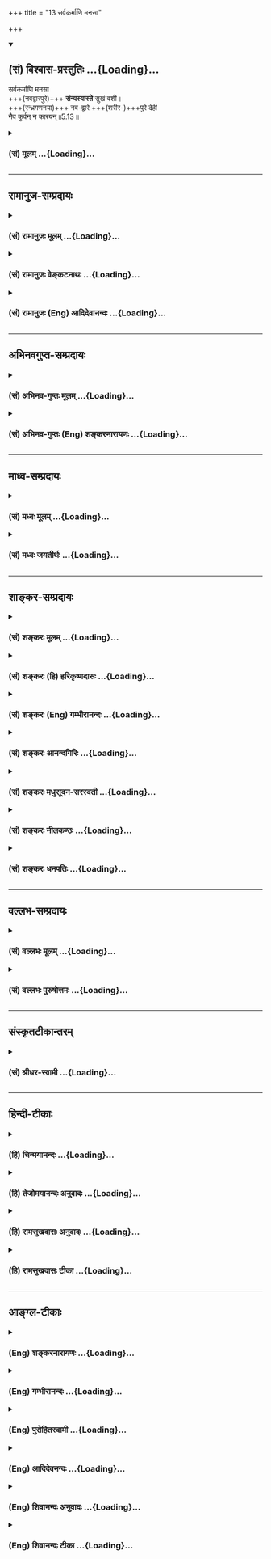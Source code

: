 +++
title = "13 सर्वकर्माणि मनसा"

+++
<div class="js_include" newlevelforh1="2" title="(सं) विश्वास-प्रस्तुतिः" unfilled url="/purANam_vaiShNavam/mahAbhAratam/06-bhIShma-parva/03-bhagavad-gItA-parva/saMskRtam/vishvAsa-prastutiH/05_karma-saMnyAsa-yogaH/13_sarvakarmANi_mana.md">
<details open><summary><h2>(सं) विश्वास-प्रस्तुतिः ...{Loading}...</h2></summary>

सर्वकर्माणि मनसा  
+++(नवद्वारपुरे)+++ **संन्यस्यास्ते** सुखं वशी।  
+++(रन्ध्रगणनया)+++ नव-द्वारे +++(शरीर-)+++पुरे देही  
नैव कुर्वन् न कारयन्॥5.13॥
</details>
</div>
<div class="js_include collapsed" newlevelforh1="3" title="(सं) मूलम्" unfilled url="/purANam_vaiShNavam/mahAbhAratam/06-bhIShma-parva/03-bhagavad-gItA-parva/saMskRtam/mUlam/05_karma-saMnyAsa-yogaH/13_sarvakarmANi_mana.md">
<details><summary><h3>(सं) मूलम् ...{Loading}...</h3></summary>

सर्वकर्माणि मनसा संन्यस्यास्ते सुखं वशी।  
नवद्वारे पुरे देही नैव कुर्वन्न कारयन्।।5.13।।
</details>
</div>


_________________
## रामानुज-सम्प्रदायः
<div class="js_include collapsed" newlevelforh1="3" title="(सं) रामानुजः मूलम्" unfilled url="/purANam_vaiShNavam/mahAbhAratam/06-bhIShma-parva/03-bhagavad-gItA-parva/saMskRtam/rAmAnujaH/mUlam/05_karma-saMnyAsa-yogaH/13_sarvakarmANi_mana.md">
<details><summary><h3>(सं) रामानुजः मूलम् ...{Loading}...</h3></summary>

।।5.13।। आत्मनः प्राचीन-कर्म-मूल-देह-सम्बन्ध-प्रयुक्तम् इदं कर्मणां कर्तृत्वं, न स्वरूपप्रयुक्तम्  
इति विवेकविषयेण **मनसा** सर्वाणि **कर्माणि नवद्वारे
पुरे सन्यस्य वशी देही**  
स्वयं देहाधिष्ठान-प्रयत्नम् **अकुर्वन्** देहेन
**न एव कारयन् सुखम् आस्ते।** 

</details>
</div>
<div class="js_include collapsed" newlevelforh1="3" title="(सं) रामानुजः वेङ्कटनाथः" unfilled url="/purANam_vaiShNavam/mahAbhAratam/06-bhIShma-parva/03-bhagavad-gItA-parva/saMskRtam/rAmAnujaH/venkaTanAthaH/05_karma-saMnyAsa-yogaH/13_sarvakarmANi_mana.md">
<details><summary><h3>(सं) रामानुजः वेङ्कटनाथः ...{Loading}...</h3></summary>

  
  
।।5.13।। नैव किञ्चित्करोमि इत्यादेःफले सक्तो निबध्यते 5।12 इत्यन्तस्य
सङ्कलितार्थमुत्तरश्लोकसङ्गत्यर्थमाह अत इति। अनन्तरश्लोकार्थमाहअथेति।
शरीराश्रितेन्द्रियप्राणेषु कर्तृत्वसन्न्यासाभिधानादनन्तरं तदाश्रये शरीर
एव कर्तृत्वसन्न्यास उच्यत इति सङ्गतिः। शरीर कर्तृत्वसन्न्यासं प्रति
करणतयोक्तस्य मनसः करणीभावानुगुणव्यापारं दर्शयितुंआत्मन इत्याद्युक्तम्।
नहि देवादिदेहसम्बन्धमात्रकृतं पुण्यपापकर्तृत्वं
तत्सम्बन्धमात्रस्याकर्मवश्येऽपि सद्भावात् अतःप्राचीनकर्ममूलेत्युक्तम्।
मुख्यैः सप्तभिरर्वाक् द्वाभ्यां चात्र नवद्वारता पुरमेकादशद्वारम्
कठो.2।5।1 इति श्रुतौ तु नाभिब्रह्मरन्ध्राभ्यां सहैकादशद्वारतोक्तिः। पुरे
सन्न्यस्येति पुरस्य सन्न्यसनक्रियाधिकरणत्वेनान्वयः प्रकृतानुपयुक्त इति
भावः। नवद्वारे पुरे इति
निर्देशःसावयवत्वनिरवयवत्वसच्छिद्रत्वनिश्छिद्रत्वपृथुत्वाणुत्वस्वतन्त्रत्वपरतन्त्रत्वनियन्तृत्वनियन्तव्यत्वादिभिर्देहात्मनो
विवेकस्य प्रदर्शनार्थः। स्वयमिति देहादिपारतन्त्र्यरहित इत्यर्थः यद्वा
परिशुद्धेन स्वेन रूपेणेति भावः। वशी अभिमानबलात्काराद्यविषय इत्यर्थः।
प्रयत्नाश्रयत्वशरीरस्पन्दनादिहेतुत्वयोरौपाधिकत्वात्नैव कुर्वन्
इत्याद्युक्तम्। सुखमास्ते कर्तृत्वाभिमानप्रयुक्तक्लेशादिरहित आस्त
इत्यर्थः। पुरमिव शरीरं पौरानिवेन्द्रियाणि सार्वभौममिव परमात्मानं
भृत्यमिव स्वात्मानं पश्यतो भवति हि स्वास्थ्यम्। देहात्मभ्रमे हि
पुरादिष्वासीनोऽहमिति मन्यते तन्निवृत्तौ च देह एव पुरस्थानीयो भवतीति
भावः।  
  

</details>
</div>
<div class="js_include collapsed" newlevelforh1="3" title="(सं) रामानुजः (Eng) आदिदेवानन्दः" unfilled url="/purANam_vaiShNavam/mahAbhAratam/06-bhIShma-parva/03-bhagavad-gItA-parva/saMskRtam/rAmAnujaH/english/AdidevAnandaH/05_karma-saMnyAsa-yogaH/13_sarvakarmANi_mana.md">
<details><summary><h3>(सं) रामानुजः (Eng) आदिदेवानन्दः ...{Loading}...</h3></summary>

5.13 The embodied self who is self-controlled, renounces all actions to
the city of nine gates, i.e., the body with its sensory and motor
functions which are nine in number. He discriminates that all actions
are due to conjunction of the self with the body which is rooted in
previous Karmas, and is not by Its own nature. \[It means that the self
merely rests in the body, without any identification with bodily
activities.\] Sri Krsna now teaches the natural condition of the self as
It is:

</details>
</div>


_________________
## अभिनवगुप्त-सम्प्रदायः
<div class="js_include collapsed" newlevelforh1="3" title="(सं) अभिनव-गुप्तः मूलम्" unfilled url="/purANam_vaiShNavam/mahAbhAratam/06-bhIShma-parva/03-bhagavad-gItA-parva/saMskRtam/abhinava-guptaH/mUlam/05_karma-saMnyAsa-yogaH/13_sarvakarmANi_mana.md">
<details><summary><h3>(सं) अभिनव-गुप्तः मूलम् ...{Loading}...</h3></summary>

।।5.13।। सर्वेति। यथा वेश्मान्तर्गतस्य पुंसो न गृहगतैर्जीर्णत्वादिभिः
योगः एवं मम चक्षुरादिच्छिद्रगवाक्षनवकालंकृतदेहगेहगतस्य न तद्धर्मयोगः।

</details>
</div>
<div class="js_include collapsed" newlevelforh1="3" title="(सं) अभिनव-गुप्तः (Eng) शङ्करनारायणः" unfilled url="/purANam_vaiShNavam/mahAbhAratam/06-bhIShma-parva/03-bhagavad-gItA-parva/saMskRtam/abhinava-guptaH/english/shankaranArAyaNaH/05_karma-saMnyAsa-yogaH/13_sarvakarmANi_mana.md">
<details><summary><h3>(सं) अभिनव-गुप्तः (Eng) शङ्करनारायणः ...{Loading}...</h3></summary>

5.13 Sarva - etc. \[He would view as\] : 'Just as for a person within a
house there is no connection with dilapidation etc., that are found in
the house, in the same way for me too residing in the body-house
beautified with nine windows in the form of openings like the eyes etc.,
there is no connection with its attributes.' For -

</details>
</div>


_________________
## माध्व-सम्प्रदायः
<div class="js_include collapsed" newlevelforh1="3" title="(सं) मध्वः मूलम्" unfilled url="/purANam_vaiShNavam/mahAbhAratam/06-bhIShma-parva/03-bhagavad-gItA-parva/saMskRtam/madhvaH/mUlam/05_karma-saMnyAsa-yogaH/13_sarvakarmANi_mana.md">
<details><summary><h3>(सं) मध्वः मूलम् ...{Loading}...</h3></summary>

।।5.13।। पुनः सन्न्यासशब्दार्थं स्पष्टयति सर्वकर्माणीति। मनसेति
विशेषणादभिमानत्यागः।

</details>
</div>
<div class="js_include collapsed" newlevelforh1="3" title="(सं) मध्वः जयतीर्थः" unfilled url="/purANam_vaiShNavam/mahAbhAratam/06-bhIShma-parva/03-bhagavad-gItA-parva/saMskRtam/madhvaH/jayatIrthaH/05_karma-saMnyAsa-yogaH/13_sarvakarmANi_mana.md">
<details><summary><h3>(सं) मध्वः जयतीर्थः ...{Loading}...</h3></summary>

।।5.13।। सर्वकर्माणि इत्यस्य स्वरूपेण कर्मत्यागोऽर्थ इति प्रतीतिनिवारणाय
प्रतिपाद्यमाह **पुनरि**ति। प्राक्कर्तृत्वाभिमानत्याग उक्तः इदानीं तु
कारयितृत्वाभिमानत्यागोऽपीति स्पष्टनम्। स्वरूपेण कर्मत्याग एवोच्यत
इत्येतन्निराचष्टे **मनसे**ति। अन्यथा तद्व्यर्थं स्यादिति भावः।

</details>
</div>


_________________
## शाङ्कर-सम्प्रदायः
<div class="js_include collapsed" newlevelforh1="3" title="(सं) शङ्करः मूलम्" unfilled url="/purANam_vaiShNavam/mahAbhAratam/06-bhIShma-parva/03-bhagavad-gItA-parva/saMskRtam/shankaraH/mUlam/05_karma-saMnyAsa-yogaH/13_sarvakarmANi_mana.md">
<details><summary><h3>(सं) शङ्करः मूलम् ...{Loading}...</h3></summary>

।।5.13।। सर्वाणि कर्माणि **सर्वकर्माणि संन्यस्य** परित्यज्य नित्यं
नैमित्तिकं काम्यं प्रतिषिद्धं च तानि सर्वाणि कर्माणि **मनसा**
विवेकबुद्ध्या कर्मादौ अकर्मसंदर्शनेन संत्यज्येत्यर्थः **आस्ते** तिष्ठति
**सुखम्।** त्यक्तवाङ्मनःकायचेष्टः निरायासः प्रसन्नचित्तः आत्मनः अन्यत्र
निवृत्तसर्वबाह्यप्रयोजनः इति सुखम् आस्ते इत्युच्यते। **वशी** जितेन्द्रिय
इत्यर्थः। क्व कथम् आस्ते इति आह **नवद्वारे पुरे।** सप्त शीर्षण्यानि
आत्मन उपलब्धिद्वाराणि अवाग् द्वे मूत्रपुरीषविसर्गार्थे तैः द्वारैः
नवद्वारं पुरम् उच्यते शरीरम् पुरमिव पुरम् आत्मैकस्वामिकम्
तदर्थप्रयोजनैश्च इन्द्रियमनोबुद्धिविषयैः अनेकफलविज्ञानस्य उत्पादकैः
पौरैरिव अधिष्ठितम्। तस्मिन् नवद्वारे पुरे देही सर्वं कर्म संन्यस्य आस्ते
किं विशेषणेन सर्वो हि देही संन्यासी असंन्यासी वा देहे एव आस्ते तत्र
अनर्थकं विशेषणमिति। उच्यते यस्तु अज्ञः देही
देहेन्द्रियसंघातमात्रात्मदर्शी स सर्वोऽपि गेहे भूमौ आसने वा आसे इति
मन्यते। न हि देहमात्रात्मदर्शिनः गेहे इव देहे आसे इति प्रत्ययः संभवति।
देहादिसंघातव्यतिरिक्तात्मदर्शिनस्तु देहे आसे इति प्रत्ययः उपपद्यते।
परकर्मणां च परस्मिन् आत्मनि अविद्यया अध्यारोपितानां विद्यया विवेकज्ञानेन
मनसा संन्यास उपपद्यते। उत्पन्नविवेकज्ञानस्य सर्वकर्मसंन्यासिनोऽपि गेहे
इव देहे एव नवद्वारे पुरे आसनम् प्रारब्धफलकर्मसंस्कारशेषानुवृत्त्या देह
एव विशेषविज्ञानोत्पत्तेः। देहे एव आस्ते इति अस्त्येव विशेषणफलम्
विद्वदविद्वत्प्रत्ययभेदापेक्षत्वात्।।  
  
यद्यपि कार्यकरणकर्माणि अविद्यया आत्मनि अध्यारोपितानि संन्यस्यास्ते
इत्युक्तम् तथापि आत्मसमवायि तु कर्तृत्वं कारयितृत्वं च स्यात् इति
आशङ्क्य आह **नैव कुर्वन्** स्वयम् **न** च कार्यकरणानि **कारयन्**
क्रियासु प्रवर्तयन्। किं यत् तत् कर्तृत्वं कारयितृत्वं च देहिनः
स्वात्मसमवायि सत् संन्यासात् न संभवति यथा गच्छतो गतिः
गमनव्यापारपरित्यागे न स्यात् तद्वत् किं वा स्वत एव आत्मनः न अस्ति इति
अत्र उच्यते न अस्ति आत्मनः स्वतः कर्तृत्वं कारयितृत्वं च। उक्तं हि
अविकार्योऽयमुच्यते (गीता 2.25) शरीरस्थोऽपि न करोति न लिप्यते (गीता
13.31) इति। ध्यायतीव लेलायतीव (बृ0 उ₀ 4.34) इति श्रुतेः।। किञ्च

</details>
</div>
<div class="js_include collapsed" newlevelforh1="3" title="(सं) शङ्करः (हि) हरिकृष्णदासः" unfilled url="/purANam_vaiShNavam/mahAbhAratam/06-bhIShma-parva/03-bhagavad-gItA-parva/saMskRtam/shankaraH/hindI/harikRShNadAsaH/05_karma-saMnyAsa-yogaH/13_sarvakarmANi_mana.md">
<details><summary><h3>(सं) शङ्करः (हि) हरिकृष्णदासः ...{Loading}...</h3></summary>

।।5.13।। परंतु जो यथार्थ ज्ञानी है वह ( वशी जितेन्द्रिय पुरुष ) समस्त
कर्मोंको मनसे छोड़कर अर्थात् नित्य नैमित्तिक काम्य और निषिद्ध इन सब
कर्मोंको कर्मादिमें अकर्मदर्शनरूप विवेकबुद्धिके द्वारा त्यागकर सुखपूर्वक
स्थित हो जाता है। मन वाणी और शरीरकी चेष्टाको छोड़कर परिश्रमरहित
प्रसन्नचित्त और आत्मासे अतिरिक्त अन्य सब बाह्य प्रयोजनोंसे निवृत्त हुआ (
वह ) सुखपूर्वक स्थित होता है ऐसे कहा जाता है। वशी जितेन्द्रिय पुरुष कहाँ
और कैसे रहता है सो कहते हैं नौ द्वारवाले पुरमें रहता है। अभिप्राय यह कि
दो कान दो नेत्र दो नासिका और एक मुख शब्दादि विषयोंको उपलब्ध करनेके ये
सात द्वार शरीरके ऊपरी भागमें हैं और मलमूत्रका त्याग करनेके लिये दो
नीचेके अङ्गमें हैं इन नौ द्वारोंवाला शरीर पुर कहलाता है। शरीर भी एक
पुरकी भाँति पुर है जिसका स्वामी आत्मा है उस आत्माके लिये ही जिनके सब
प्रयोजन हैं एवं जो अनेक फल और विज्ञानके उत्पादक हैं उन इन्द्रिय मन
बुद्धि और विषयरूप पुरवासियोंसे जो युक्त है उस नौ द्वारवाले पुरमें देही
सब कर्मोंको छोड़कर रहता है। पू₀ इस विशेषणसे क्या सिद्ध हुआ संन्यासी हो
चाहे असंन्यासी सभी जीव शरीरमें ही रहते हैं। इस स्थलमें विशेषण देना
व्यर्थ है। उ₀ जो अज्ञानी जीव शरीर और इन्द्रियोंके संघातमात्रको आत्मा
माननेवाले हैं। वे सब घरमें भूमिपर या आसनपर बैठता हूँ ऐसे ही माना करते
हैं क्योंकि देहमात्रमें आत्मबुद्धियुक्त अज्ञानियोंको घरकी भाँति शरीरमें
रहता हूँ यह ज्ञान होना सम्भव नहीं। परंतु देहादिसंघातसे आत्मा भिन्न है
ऐसा जाननेवाले विवेकीको मैं शरीरमें रहता हूँ यह प्रतीति हो सकती है। तथा
निर्लेप आत्मामें अविद्यासे आरोपित जो परकीय ( देहइन्द्रियादिके ) कर्म हैं
उनका विवेकविज्ञानरूप विद्याद्वारा मनसे संन्यास होना भी सम्भव है। जिससे
विवेकविज्ञान उत्पन्न हो गया है ऐसे सर्वकर्मसंन्यासीका भी घरमें रहनेकी
भाँति नौ द्वारवाले शरीररूप पुरमें रहना प्रारब्धकर्मोंके अवशिष्ट
संस्कारोंकी अनुवृत्तिसे बन सकता है क्योंकि शरीरमें ही प्रारब्धफलभोगका
विशेष ज्ञान होना सम्भव है। अतः ज्ञानी और अज्ञानीकी प्रतीतिके भेदकी
अपेक्षासे देहे एव आस्ते इस विशेषणका फल अवश्य ही है। यद्यपि कार्य करण और
कर्म जो अविद्यासे आत्मामें आरोपित हैं उन्हें छोड़कर रहता है ऐसा कहा है
तथापि आत्मासे नित्य सम्बन्ध रखनेवाले कर्तापन और करानेकी प्रेरकता ये
दोनों भाव तो उस ( आत्मा ) में रहेंगे ही। इस शङ्कापर कहते हैं स्वयं न
करता हुआ और शरीरइन्द्रियादिसे न करवाता हुआ अर्थात् उनको कर्मोंमें
प्रवृत्त न करता हुआ ( रहता है )। पू₀ जैसे गमन करनेवालेकी गति गमनरूप
व्यापारका त्याग करनेसे नहीं रहती वैसे ही आत्मामें जो कर्तृत्व और
कारयितृत्व हैं वह क्या आत्माके नित्य सम्बन्धी होते हुए ही संन्याससे नहीं
रहते अथवा स्वभावसे ही आत्मामें नहीं हैं उ₀ आत्मामें कर्तृत्व और
कारयितृत्व स्वभावसे ही नहीं हैं क्योंकि यह आत्मा विकाररहित कहा जाता है।
हे कौन्तेय यह आत्मा शरीरमें स्थित हुआ भी न करता है और न लिप्त होता है।
ऐसा कह चुके हैं एवं ध्यान करता हुआसा क्रिया करता हुआसा। इस श्रुतिसे भी
यही सिद्ध होता है।

</details>
</div>
<div class="js_include collapsed" newlevelforh1="3" title="(सं) शङ्करः (Eng) गम्भीरानन्दः" unfilled url="/purANam_vaiShNavam/mahAbhAratam/06-bhIShma-parva/03-bhagavad-gItA-parva/saMskRtam/shankaraH/english/gambhIrAnandaH/05_karma-saMnyAsa-yogaH/13_sarvakarmANi_mana.md">
<details><summary><h3>(सं) शङ्करः (Eng) गम्भीरानन्दः ...{Loading}...</h3></summary>

5.13 Aste, he continues; sukham, happily; sannyasya, having given up;
sarva-karmani, all actions-nitya, naimittika, kamya and nisiddha
(prohibited actions); \[See note on p. 128.-Tr.\] manasa, mentally,
through discriminating wisdom-i.e. having given up (all actions) by
seeing inaction in action, etc. Freed from the activities of speech,
mind and body, effortles, placid in mind, and devoid of all external
wants which are different from the Self, he continues happily. This is
what has been said. Where and how does the vasi, man of self-control,
i.e. one who has his organs under control, remain; This is being
answered: Nava-dvare pure, in the town with nine gates, of which seven
\[Two ears, two eyes nostrils, and mouth.\] are in the head for one's
own experiences, and two are below for urination and defecation. As
possessed of those gates, it is called the 'town with nine gates'. Being
like a town, the body is called a town with the Self as its only master.
And it is inhabited by the organs, mind, intellect and objects, like
citizens, as it were, which serve its needs and which are productive of
many results and experience. Renouncing all actions, the dehi, embodied
one, resides in that town with nine gates. Objection: What is the need
of this specification; For all embodied beings, be they monks or not,
reside in bodies to be sure! That being so, the specification is
needless. The answer is: The embodied one, however, who is
unenlightened, who perceives merely the aggregate of the body and organs
as the Self, he, in his totality, thinks, 'I am in a house, on the
ground, or on the seat.' For one who experiences the body alone as the
Self, there can certainly be no such conviction as, 'I am in the body,
like one's being in a house.' But, for one who realizes the Self as
distinct from the aggregate of body etc. it becomes reasonable to have
the conviction, 'I am in the bdoy. It is reasonable that as a result of
knowledge in the form of discriminating wisdom, there can be a mental
renunciation of the actions of others, which have been ignorantly
superimposed on the supreme Self. Even in the case of one in whom has
arisen discriminating wisdom and who has renounced all actions, there
can be, like staying in a house, the continuance in the body itself-the
town with nine gates-as a conseence of the persistence of the remnants
of the results of past actions which have started bearing fruit, because
the awareness of being distinct (from the body) arises while one is in
the body itself. Form the point of veiw of the difference between the
convictions of the enlightened and the unenlightened persons, the
alifying words, 'He continues in the body itself', do have a purpose to
serve. Although it has been stated that one continues (in the body) by
relinishing actions of the body and organs ignorantly superimposed on
the Self, still there may be the apprehesion that direct or indirect
agentship inheres in the Self. Anticipating this, the Lord says: na eva
kurvan, without himself doing anything at all; and na karayan, not
causing (others) to do, (not) inducing the body and organs to activity.
Objection: Is it that the direct or indirect agentship of the embodied
one inheres in the Self and ceases to be after renunciation, as the
movement of a traveller ceases with the stoppage of his movement; Or, is
it that they do not exist owing to the very nature of the Self; As to
this, the answer is: The Self by Its nature has neither direct nor
indirect agentship. For it was stated, 'It is said that৷৷.This (Self) is
unchangeable' (2.25). 'O son of Kunti, although existing in the body, It
does not act, nor is It affected' (13.31). And it is also stated in the
Upanisad, 'It seems to meditate, as it were; It seems to move, as it
were' (Br. 4.3.7).

</details>
</div>
<div class="js_include collapsed" newlevelforh1="3" title="(सं) शङ्करः आनन्दगिरिः" unfilled url="/purANam_vaiShNavam/mahAbhAratam/06-bhIShma-parva/03-bhagavad-gItA-parva/saMskRtam/shankaraH/AnandagiriH/05_karma-saMnyAsa-yogaH/13_sarvakarmANi_mana.md">
<details><summary><h3>(सं) शङ्करः आनन्दगिरिः ...{Loading}...</h3></summary>

।।5.13।। तर्हि फले सक्तिं त्यक्त्वा सर्वैरपि कर्तव्यमिति कर्मसंन्यासस्य
निरवकाशत्वमित्याशङ्क्याऽविदुषः सकाशाद्विदुषो विशेषं दर्शयति
**यस्त्विति।** सर्वकर्मपरित्यागे प्राप्तं मरणं व्यावर्तयति **आस्त इति।**
वृत्तिं लभमानोऽपि शरीरतापेनाध्यात्मिकादिना तप्यमानस्तिष्ठतीति
चेन्नेत्याह **सुखमिति।** कार्यकरणसंघातपारवश्यं पर्युदस्यति **वशीति।**
आसनस्यापेक्षितमधिकरणं निर्दिशति **नवेति।** देहसंबन्धाभिमानाभासवत्त्वमाह
**देहीति।** मनसा सर्वकर्मसंन्यासेऽपि लोकसंग्रहार्थं बहिः सर्वं कर्म
कर्तव्यमिति प्राप्तं प्रत्याह **नैवेति।** तान्येव सर्वाणि कर्माणि
परित्याज्यानि विशिनष्टि **नित्यमिति।** तेषां परित्यागे हेतुमाह तानीति।
यदुक्तं सुखमास्त इति तदुपपादयति **त्यक्तेति।** जितेन्द्रियत्वं
कायवशीकारस्याप्युपलक्षणम् द्वे श्रोत्रे द्वे चक्षुषी द्वे नासिके
वागेकेति सप्त शीर्षण्यानि शिरोगतानि शब्दाद्युपलब्धिद्वाराणि। अथापि कथं
नवद्वारत्वमधोगताभ्यां पायूपस्थाभ्यां सहेत्याह **अर्वागिति।** शरीरस्य
पुरसाम्यं स्वामिना पौरैश्चाधिष्ठितत्वेन दर्शयति **आमेत्यादिना।** यद्यपि
देहे जीवनत्वाद्देहसंबन्धाभिमानाभासवानवतिष्ठते तथापि प्रवासीव परगेहे
तत्पूजापरिभवादिभिरप्रहृष्यन्नविषीदन्व्यामोहादिरहितश्च तिष्ठतीति मत्वाह
**तस्मिन्निति।** विशेषणमाक्षिपति **किमिति।** तदनुपपत्तिमेव दर्शयति
**सर्वो हीति।** सर्वसाधारणे देहावस्थाने संन्यस्य देहे तिष्ठति विद्वानिति
विशेषणमकिंचित्करमिति फलितमाह **तत्रेति।** विशेषणफलं दर्शयन्नुत्तरमाह
**उच्यत इति।** किमविवेकिनं प्रति विशेषणानर्थक्यं चोद्यते किं वा विवेकिनं
प्रतीति विकल्प्याद्यमङ्गीकरोति **यस्त्विति।** अज्ञत्वं देहित्वेहेतुः।
तदेव देहित्वं स्फुटयति **देहेति।** संघातात्मदर्शिनोऽपि देहे
स्थितिप्रतिभासः स्यादिति चेन्नेत्याह **नहीति।** द्वितीयं दूषयति
**देहादीति।** गृहादिषु देहस्यावस्थानेनात्मावस्थानभ्रमव्यावृत्त्यर्थं
देहे विद्वानास्त इति विशेषणमुपपद्यते विवेकवतो
देहेऽवस्थानप्रतिभाससंभवादित्यर्थः। ननु विवेकिनो देहावस्थानप्रतिभानेऽपि
वाङ्मनोदेहव्यापारात्मनां कर्मणां तस्मिन्प्रसङ्गाभावात्तत्त्यागेन
कुतस्तस्य देहेऽवस्थानमुच्यते तत्राह **परकर्मणां चेति।** ननु विवेकिनो
दिगाद्यनवच्छिन्नबाह्याभ्यन्तराविक्रियब्रह्मात्मतां मन्यमानस्य कुतो
देहेऽवस्थानमास्थातुं शक्यते तत्राह **उत्पन्नेति।** तत्र हेतुमाह
**प्रारब्धेति।** यदि प्रारब्धफलं धर्माधर्मात्मकं कर्म तस्योपभुक्तस्य
शेषादनुपभुक्ताद्देहादिसंस्कारोऽनुवर्तते तदनुवृत्त्या च तत्रैव देहे
विशेषविज्ञानमवस्थानविषयमुपपद्यतेऽतो विवेकवतः संन्यासिनो
देहेऽवस्थानव्यपदेशः संभवतीत्यर्थः। अविद्वत्प्रत्ययापेक्षया
विशेषणासंभवेऽपि विद्वत्प्रत्ययापेक्षया विशेषणमर्थवदित्युपसंहरति **देह
एवेति।** देहे स्वावस्थानविषयो
विद्वत्प्रत्ययस्तदविषयश्चाविद्वत्प्रत्ययस्तयोरेवं भेदे
विद्वत्प्रत्ययापेक्षया विशेषणमर्थवदित्युपसंहरन्नेव हेतुं विशदयति
**विद्वदिति।** आरोपितकर्तृत्वाद्यभावेऽपि स्वगतकर्तृत्वादि
दुर्वारमित्याशङ्कामनूद्य दूषयति **यद्यपीत्यादिना।** क्रियासु
प्रवर्तयन्नास्त इति पूर्वेण संबन्धः। पूर्वस्यापि शतुरेवमेव संबन्धः।
कर्तृत्वं कारयितृत्वं चात्मनो नेत्यत्र विचारयति **किमिति।** यत्कर्तृत्वं
कारयितृत्वं च तत्किं देहिनः स्वात्मसमवायि सदेव संन्यासान्न भवतीत्युच्यते
यथा गच्छतो देवदत्तस्य स्वगतैव गतिस्तत्स्थित्या त्यागान्न भवत्यथ वा
स्वारस्येन कर्तृत्वं कारयितृत्वं चात्मनो नास्तीति वक्तव्यमाद्ये
सक्रियत्वं द्वितीये कूटस्थत्वमित्यर्थः। द्वितीयं पक्षमाश्रित्योत्तरमाह
**अत्रेति।** उक्तेऽर्थे वाक्योपक्रममनुकूलयति **उक्तं हीति।** तत्रैव
वाक्यशेषमपि संवादयति **शरीरस्थोऽपीति।** स्मृत्युक्तेऽर्थे श्रुतिमपि
दर्शयति **ध्यायतीवेति।** उपाधिगतैव सर्वा विक्रिया नात्मनि
स्वतोऽस्तीत्यर्थः।

</details>
</div>
<div class="js_include collapsed" newlevelforh1="3" title="(सं) शङ्करः मधुसूदन-सरस्वती" unfilled url="/purANam_vaiShNavam/mahAbhAratam/06-bhIShma-parva/03-bhagavad-gItA-parva/saMskRtam/shankaraH/madhusUdana-sarasvatI/05_karma-saMnyAsa-yogaH/13_sarvakarmANi_mana.md">
<details><summary><h3>(सं) शङ्करः मधुसूदन-सरस्वती ...{Loading}...</h3></summary>

।।5.13।। अशुद्धचित्तस्य केवलात्संन्यासात्कर्मयोगः श्रेयानिति पूर्वोक्तं
प्रपञ्च्याधुना शुद्धचित्तस्य सर्वकर्मसंन्यास एव श्रेयानित्याह नित्यं
नैमित्तिकं काम्यं प्रतिषिद्धं चेति सर्वाणि कर्माणि मनसाकर्मण्यकर्म यः
पश्येत् इत्यत्रोक्तेनाकर्त्रात्मस्वरूपसम्यग्दर्शनेन संन्यस्य परित्यज्य
प्रारब्धकर्मवशादास्ते तिष्ठत्येव। किं दुःखेन नेत्याह सुखमनायासेन
आयासहेतुकायवाङ्मनोव्यापारशून्यत्वात्। कायवाङ्मनांसि स्वच्छन्दानि कुतो न
व्याप्रियन्ते तत्राह वशी स्ववशीकृतकार्यकरणसंघातः। क्वास्ते। नवद्वारे
पुरे। द्वे श्रोत्रे द्वे चक्षुषी द्वे नासिके वागेकेति शिरसि सप्त द्वे
पायूपस्थाख्ये अध इति नवद्वारविशिष्टे देहे। देही देहभिन्नात्मदर्शी
प्रवासीव
परगेहेतत्पूजापरिभवादिभिरप्रहृष्यन्नविषीदन्नहंकारममकारशून्यस्तिष्ठति।
अज्ञो हि देहतादात्म्याभिमानाद्देह एव नतु देही। सच
देहाधिकरणमेवात्मनोऽधिकरणं मन्यमानो गृहे भूमावासने वाहमास इत्यभिमन्यते
नतु देहेऽहमास इति भेददर्शनाभावात्। संघातव्यतिरिक्तात्मदर्शी तु
सर्वकर्मसंन्यासी भेददर्शनाद्देहेऽहमास इति प्रतिपद्यते। अतएव
देहादिव्यापाराणामविद्ययात्मन्यक्रिये समारोपितानां विद्यया बाधएव
सर्वकर्मसंन्यास इत्युच्यते। एतस्मादेवाज्ञवैलक्षण्याद्युक्तं विशेषणं
नवद्वारे पुर आस्त इति। ननु देहादिव्यापाराणामात्मन्यारोपितानां
नौव्यापाराणां तीरस्थवृक्ष इव विद्यया बाधेऽपि स्वव्यापारेणात्मनः
कर्तृत्वं देहादिव्यापारेषु कारयितृत्वं च स्यादिति नेत्याह नैव कुर्वन्न
कारयन् आस्त इति संबन्धः।

</details>
</div>
<div class="js_include collapsed" newlevelforh1="3" title="(सं) शङ्करः नीलकण्ठः" unfilled url="/purANam_vaiShNavam/mahAbhAratam/06-bhIShma-parva/03-bhagavad-gItA-parva/saMskRtam/shankaraH/nIlakaNThaH/05_karma-saMnyAsa-yogaH/13_sarvakarmANi_mana.md">
<details><summary><h3>(सं) शङ्करः नीलकण्ठः ...{Loading}...</h3></summary>

।।5.13।। एवमविद्वान्फलासक्त्यनासक्तिवशात्कर्मभिर्बध्यते न बध्यते
चेत्युक्तम् विद्वांस्तु तद्विपरीत इत्याह **सर्वकर्माणीति।** वशी
जितचित्तः समाधिस्थो योगी नवद्वारे नवैव पञ्चज्ञानेन्द्रियाणि षष्ठः
प्राणस्तेनैव तत्प्रवर्त्यानां कर्मेन्द्रियाणां संग्रहः।
बुद्ध्यहंकारचित्तानीति नव। एतानि द्वाराणीव पुरपतेर्जीवस्य भोगार्थं
विषयप्रवेशस्थानानि यस्मिन्नवद्वारे शरीराख्ये पुरे
विचित्रवासनाकल्पितानन्तविषयवति अनेकैः कर्मसचिवैरधिष्ठिते
सुखदुःखादिनानापण्यवति मनसा सर्वद्वारोद्धाटनकुञ्चिकया सह सर्वाणि कर्माणि
पुरपतिरिव राजकार्याणि संन्यस्य सुखं निर्विकल्पसंविन्मात्ररूपेणास्ते।
कर्माणि क्षेत्रस्यैव धर्मो नत्वात्मन इति क्षेत्रे त्यक्तुं शक्यान्येव।
तथाच श्रुतिःशरीरे पाप्मनो हित्वा इति। यत्र सुहार्दः सुकृतो मदन्ते विहाय
रोगं तन्वा्ँस्वायाम् इति च। देही सन् देहाभिमानकाले।
व्युत्थानेऽपीत्यर्थः। तदापि नैव कुर्वन्नास्ते नापि कारयन्नास्ते
राजेवामात्येषु निहितभारः। समाधौ क्षेत्रेण सहात्मनः संबन्धाभावदर्शनात्।
यद्वा नवद्वाराणि चक्षुःश्रोत्रनासाबिलद्वन्द्वानि षट् सप्तमं मुखं अधस्तने
द्वे इति। अस्मिन्पक्षे इन्द्रियाणि परिचारका बुद्धिरमात्योऽहंकारो युवराज
इत्यादिकमूह्यम्। विदुषः कर्मसंबन्ध एव नास्ति दूरे तत्फलासक्त्यनासक्ती
इति भावः।

</details>
</div>
<div class="js_include collapsed" newlevelforh1="3" title="(सं) शङ्करः धनपतिः" unfilled url="/purANam_vaiShNavam/mahAbhAratam/06-bhIShma-parva/03-bhagavad-gItA-parva/saMskRtam/shankaraH/dhanapatiH/05_karma-saMnyAsa-yogaH/13_sarvakarmANi_mana.md">
<details><summary><h3>(सं) शङ्करः धनपतिः ...{Loading}...</h3></summary>

।।5.13।। एवमशुद्धचित्तस्याविदुषः संन्यासात्कर्मयोगो विशिष्यत
इत्युपपादितम्। शुद्धचित्तः परमार्थदर्शी कथमास्त इत्यपेक्षायामाह
**सर्वेति।** सर्वाणि नित्यं नैमित्तिकं काम्यं प्रतिषिद्धं चेति तानि
कर्माणि मनसा विवेकबुद्य्धा कर्मादावकर्मदर्शनेन संत्यज्य सुखमास्ते
दुःखहेतुसर्वव्यापारोपरभात्। यतः वशी जितेन्द्रियः। क्व आस्त इत्यत आह।
नवद्वारे पुरे। द्वे श्रोत्रे नेत्रे नासिके मुखं चेति सप्त शिरसि अवाक्
द्वे मूत्रपुरीषविसर्गार्थे। एवं नवद्वारयुक्ते पुरे नगरस्थानीये
आत्मेकस्वामिके इन्द्रियाणि परिचारकाः बुद्धिरमात्योऽहंकारो युवराजो
मनःशिल्पीत्येवंरुपैरिन्द्रियादिभिः पौरेरधिष्ठिते आस्ते। यतो देही
देहाद्य्वतिरिक्तात्मदर्शी। यस्त्वज्ञः सतु देहात्मदर्शी गेहादावास्तेऽतो
युक्तं विशेषणम्। यद्यप्येवं तथाप्यात्मसमवायित्वेन कर्तृत्वकारयितृत्वे
तस्य स्यातामित्यत आह। नैव कुर्वन्स्वयं न च कारयन् कार्यकरणानि क्रियासु
प्रवर्तयन्नास्त इति संबन्धः। यत्तु वशी विवेकवैराग्यसंपन्नो नवद्वारे पुरे
मानुषे शरीरे सुखमास्त इति संबन्धः। यद्यपि नवद्वारं श्वमार्जारादिशरीरमपि
भवति तथापि वशिशब्दसंयोगान्मानुषमिति लभ्यते। सुखमिति क्रियाविशेषणम्।
अनेनान्तःकरणस्य हर्षशोकादयः परिणामा निराकृताः। वशीत्यत्र वैराग्योक्त्या
रागाद्यपरपर्यायकामतदवस्थाविशेषक्रोधरूपावन्तःकरणपरिणामौ वारितौ।
विवेकोक्त्या चाहंकारतन्निबन्धनममकाराध्यासौ चिन्तनात्मकचित्तपरिणामं च
निराकृत्य विशुद्धचिदाकारतया बुद्धेरवस्थानमुक्तम्। ततश्च
विशुद्धचिदाकारबुद्धिपरिणाम एव निष्कृष्टो वशिशब्देनोक्तः। किं कृत्वेत्यत
आह। मनसा सह सर्वकर्माणि संन्यस्य त्यागेन ज्ञानमप्युपलक्ष्यते। ततश्च
संन्यस्यात्मानं ज्ञात्वा सुखमास्त इति ज्ञेयम्। वशिनं विशिनष्टि
**अदेहीति।** देहो लिङ्गशरीरं तद्रहितः। अयमाशयः षोडशकलात्मा हि पुरुषः।
तत्र भूतेन्द्रियप्राणाः प्रवर्त्याः। प्रवर्तकमन्तःकरणम्। तच्च
बुद्धिसंकल्पकतया। सर्वो हि बुद्य्धा निश्चित्य मनसा संकल्प्य प्रवर्तते।
तत्र मनस्त्यागेन विज्ञानकर्मत्यागः संभवतीति क्वेदानीं लिङ्गदेहः। नहि
शिरसि च्छिन्ने कबन्धो देहतां प्रतिपद्यते इति मनसेत्युक्तम्। बुद्धिस्तु
सर्वाकारपरित्यागेन चिन्मात्र उपसंक्रान्ताहंकारदीनां तु कथापि
विवेकेनोमन्मूलितेतीतरे व्याचख्युः। तत्रेदं वक्तव्यम् वशिशब्दयोगं विनापि
सर्वकर्माणीत्यादेर्योगात् प्रकरणाच्च मानुषशरीरमेवोपलभ्यते। सर्वकर्माणि
संन्यस्येत्यनेन निषिद्धादिमननरुपमानसकर्मत्यागे मनस्त्यागसिद्य्धा
त्यागकरणस्यापेक्षितत्वेन च सहशब्दध्याहृत्य पृथङ्यनस्त्यागवर्तनमसंगतम्।
किंच विवेकयुक्तमेव मनस्त्यागोऽतो विवेकयुक्तेन मनसा सर्वकर्माणि
संन्यस्येत्येव युक्तम्। एतेन वशिशब्देन विवेकवैराग्ययुक्तत्ववर्णनं
प्रत्युक्तम्। वशिशब्दस्य स्वतन्त्रवाचि त्वेन जितेन्द्रियत्वप्रतीत्या
इतरोक्तार्थस्यार्थिकार्थत्वात्। यदप्यदेही लिङ्गशरीररहित इति तदपि न।
भेदबोधकेनिप्रत्येन देहादितरात्मदर्शीति वर्णनस्यैव नवद्वारे पुरे आस्ते
इत्यस्य योगेन स्वारसिकत्वेन प्रश्लेषेण क्लिष्टकल्पनाया अन्याय्यत्वात्।
इमामेवारुचिं मनसि निधाय
पक्षान्तरस्यैतद्य्वाख्यानकर्तृभिर्दर्शितत्वाच्चेति दिक्। यदप्यन्ते वशी
जितचित्तः। समाधिस्थो योगी नवद्वारे नवैव पञ्च ज्ञानेन्द्रियाणि षष्ठः
प्राणस्तेनैव तत्प्रवर्त्यानां कर्मेन्द्रियाणां संग्रहः।
बुद्य्धहंकारचित्तानीति नवैतानि द्वाराणीव पुरपतेर्जीवस्य भोगार्थं
विषयप्रवेशस्थानानि यस्मिन्नवद्वारे पुरे शरीराख्ये
विचित्रवासनाकल्पितानन्तविषयवति अनेकैः कर्मसचिवैरधिष्ठिते
सुखदुःखादिनानापण्यवति मनसा सर्वद्वारेद्धाटनकुञ्चिकया सह सर्वाणि कर्माणि
पुरपतिरिव राज्यकार्याणि संन्यस्य सुखं निर्विकल्पसंविन्मात्ररुपेणास्ते
इति तदपि असङ्गतमेव। चित्तस्य वृत्तिनिरोधरुपजयापेक्षया
वस्त्रादित्यागवदितरत्यागाप्रसिद्य्धा मनसा सहेति सहशब्दाध्याहारेण
वर्णनस्य पुनरुक्तिग्रस्तत्वात्। मृतशरीरस्य पुरस्य सत्त्वेऽपि
परोक्तद्वाराणामभावेन नवद्वाराणि यस्मिन्नित्युक्तेरनुचितत्वात्।
निर्विकल्पसमाधिस्थस्य भोगप्राप्तिद्वाराणां लयादहं देहाद्भिन्न
इत्येतावन्मात्रभानस्याप्यभावात्। नवद्वारे पुरे आस्ते इत्यस्य
वैयर्थ्यापत्तेश्चेतिदिक्।

</details>
</div>


_________________
## वल्लभ-सम्प्रदायः
<div class="js_include collapsed" newlevelforh1="3" title="(सं) वल्लभः मूलम्" unfilled url="/purANam_vaiShNavam/mahAbhAratam/06-bhIShma-parva/03-bhagavad-gItA-parva/saMskRtam/vallabhaH/mUlam/05_karma-saMnyAsa-yogaH/13_sarvakarmANi_mana.md">
<details><summary><h3>(सं) वल्लभः मूलम् ...{Loading}...</h3></summary>

।।5.13।। अतो योगे मनसैव कर्मत्यागः बाह्यतः कर्म करणं चाभिप्रेतम् अन्यथा
मिथ्याचार इति तत्त्वं स्पष्टयति सर्वकर्माणीति। योगे समभूतेन मनसा
सन्न्यस्यास्ते सुखं यथा भवति तथा स्वयं नैव कुर्वन्मनसा त्यागात्
इन्द्रियैरपि न कारयन्निति साङ्ख्याद्भेदोऽपि सूचितः।

</details>
</div>
<div class="js_include collapsed" newlevelforh1="3" title="(सं) वल्लभः पुरुषोत्तमः" unfilled url="/purANam_vaiShNavam/mahAbhAratam/06-bhIShma-parva/03-bhagavad-gItA-parva/saMskRtam/vallabhaH/puruShottamaH/05_karma-saMnyAsa-yogaH/13_sarvakarmANi_mana.md">
<details><summary><h3>(सं) वल्लभः पुरुषोत्तमः ...{Loading}...</h3></summary>

  
  
।।5.13।। एवं भगवद्भक्तो भगवदाज्ञया कर्म कुर्वन् सुखमाप्नोति अयुक्तस्तु
फलाशया कर्म कुर्वन् बद्धो भवतीत्युक्तं तत्र अभक्तस्य सर्वकर्मत्याग
एवोत्तम इत्यर्जुनमनस्याभासं प्राप्य त्यागेऽपि भक्तानामेव सुखं
नेतरेषामित्याह सर्वकर्माणीति। वशी भगवद्वशे स्थितः सर्वकर्माणि सन्नयस्य
त्यक्त्वा नवद्वारे पुरे श्रवणादिकरणसमर्थे देहे देही भगवदर्थं
देहाभिमानवान् सुखमास्ते तिष्ठति। मनसा नैव कुर्वन् स्वार्थाहङ्काराभावान्न
किञ्चित्कुर्वन्। न वा ममताभावादन्येभ्यः परोपकार उपदेशादिना
कारयन् सुखमास्त इति भावः।  
  

</details>
</div>


_________________
## संस्कृतटीकान्तरम्
<div class="js_include collapsed" newlevelforh1="3" title="(सं) श्रीधर-स्वामी" unfilled url="/purANam_vaiShNavam/mahAbhAratam/06-bhIShma-parva/03-bhagavad-gItA-parva/saMskRtam/shrIdhara-svAmI/05_karma-saMnyAsa-yogaH/13_sarvakarmANi_mana.md">
<details><summary><h3>(सं) श्रीधर-स्वामी ...{Loading}...</h3></summary>

।।5.13।। एवं तावच्चित्तशुद्धिशून्यस्य संन्यासात्कर्मयोगो विशिष्यत
इत्येतत्प्रपञ्चितम्। इदानीं शुद्धचित्तस्य संन्यासः श्रेष्ठ इत्याह
**सर्वकर्माणीति।** वशी यतचित्तः। सर्वाणि कर्माणि विक्षेपकाणि मनसा
विवेकयुक्तेन संन्यस्य सुखं यथा भवत्येवं ज्ञाननिष्ठः सन्नास्ते। क्वास्त
इत्यत आह। नवद्वारे नेत्रे नासिके कर्णौ मुखं चेति सप्त शिरोगतानि अधोगते
द्वे पायूपस्थरूपे इत्येवं नव द्वाराणि यस्मिंस्तस्मिन्पुरे
पुरवदहंभावशून्ये देहे देही अवतिष्ठते। अहंकाराभावादेव स्वयं तेन देहेन नैव
कुर्वन्ममकाराभावाच्च न कारयन्नित्यविशुद्धचित्ताद्ध्यावृत्तिरुक्ता।
अविशुद्धचित्तो हि संन्यस्य पुनः करोति कारयति च। नत्वयं तथा। अतः सुखमास्त
इत्यर्थः।

</details>
</div>


_________________
## हिन्दी-टीकाः
<div class="js_include collapsed" newlevelforh1="3" title="(हि) चिन्मयानन्दः" unfilled url="/purANam_vaiShNavam/mahAbhAratam/06-bhIShma-parva/03-bhagavad-gItA-parva/hindI/chinmayAnandaH/05_karma-saMnyAsa-yogaH/13_sarvakarmANi_mana.md">
<details><summary><h3>(हि) चिन्मयानन्दः ...{Loading}...</h3></summary>

।।5.13।। जगत् से पलायन करना संन्यास नहीं है। मिथ्या धारणाओं एवं
अविवेकपूर्ण आसक्तियों का त्याग ही वास्तविक संन्यास है। जिस पुरुष की
सम्पूर्ण इन्द्रियाँ एवं मन की प्रवृत्तियाँ स्वयं के वश में हैं और जिसके
कर्म अहंकार और स्वार्थ से रहित होते हैं उसे ही अनिर्वचनीय आनन्द परम
संतोष प्राप्त होता है। तब वह सुखपूर्वक शरीर रूपी नवद्वार नगरी में निवास
करता है। नवद्वारयुक्त नगरी का रूपक उपनिषदों में प्रसिद्ध है। शरीर को उस
नगरी के समान माना गया है जो प्राचीन काल में किलों की प्राचीर के अन्दर
बसायी गयी होता थी। इस शरीर रूपी नगरी के नवद्वार हैं दो आँखें दो नासिका
छिद्र दो कान मुँह जननेन्द्रिय तथा गुदेन्द्रिय। इस शरीर में जीवन व्यापार
सुचारु रूप से चलने के लिए इनमें से समस्त अथवा अधिकांश द्वारों का होना
आवश्यक है। जैसे एक राजा किले में रहकर अपने मंत्रियों द्वारा शासन करता है
तब उसकी परिस्थिति मात्र से अधिकारीगण प्रेरणाशक्ति और अनुमति प्राप्त कर
अपनाअपना कार्य करते है इसी प्रकार चैतन्य आत्मा स्वयं अकर्ता रहते हुये भी
उसके केवल सान्निध्य से समस्त ज्ञानेन्द्रयाँ एवं कर्मेन्द्रियां
स्वव्यापार मे व्यस्त रहती हैं। इस प्रसिद्ध रूपक का प्रयोग करते हुए
श्रीकृष्ण कहते हैं कि संयमी एवं तत्त्वदर्शी पुरुष शरीर में सुख से रहते
हुए उपाधियों के कार्य देखता रहता है परन्तु स्वयं न कर्म करता है और न
उपाधियों से करवाता है। और

</details>
</div>
<div class="js_include collapsed" newlevelforh1="3" title="(हि) तेजोमयानन्दः अनुवादः" unfilled url="/purANam_vaiShNavam/mahAbhAratam/06-bhIShma-parva/03-bhagavad-gItA-parva/hindI/tejomayAnandaH/anuvAdaH/05_karma-saMnyAsa-yogaH/13_sarvakarmANi_mana.md">
<details><summary><h3>(हि) तेजोमयानन्दः अनुवादः ...{Loading}...</h3></summary>

।।5.13।। सब कर्मों का मन से संन्यास करके संयमी पुरुष नवद्वार वाली शरीर
रूप नगरी में सुख से रहता हुआ न कर्म करता है और न करवाता है।।

</details>
</div>
<div class="js_include collapsed" newlevelforh1="3" title="(हि) रामसुखदासः अनुवादः" unfilled url="/purANam_vaiShNavam/mahAbhAratam/06-bhIShma-parva/03-bhagavad-gItA-parva/hindI/rAmasukhadAsaH/anuvAdaH/05_karma-saMnyAsa-yogaH/13_sarvakarmANi_mana.md">
<details><summary><h3>(हि) रामसुखदासः अनुवादः ...{Loading}...</h3></summary>

।।5.13।। जिसकी इन्द्रियाँ और मन वशमें हैं, ऐसा देहधारी पुरुष नौ
द्वारोंवाले शरीररूपी पुरमें सम्पूर्ण कर्मोंका विवेकपूर्वक मनसे त्याग
करके निःसन्देह न करता हुआ और न करवाता हुआ सुखपूर्वक (अपने स्वरूपमें)
स्थित रहता है।

</details>
</div>
<div class="js_include collapsed" newlevelforh1="3" title="(हि) रामसुखदासः टीका" unfilled url="/purANam_vaiShNavam/mahAbhAratam/06-bhIShma-parva/03-bhagavad-gItA-parva/hindI/rAmasukhadAsaH/TIkA/05_karma-saMnyAsa-yogaH/13_sarvakarmANi_mana.md">
<details><summary><h3>(हि) रामसुखदासः टीका ...{Loading}...</h3></summary>

5.13।।***व्याख्या--*'वशी देही'--**इन्द्रियाँ, मन, बुद्धि आदिमें
ममता-आसक्ति होनेसे ही ये मनुष्यपर अपना अधिकार जमाते हैं। ममता-आसक्ति न
रहनेपर ये स्वतः अपने वशमें रहते हैं। साङ्ख्ययोगीकी इन्द्रियाँ, मन, बुद्धि
आदिमें ममता-आसक्ति न रहनेसे ये सर्वथा उसके वशमें रहते हैं। इसलिये यहाँ
उसे **'वशी'** कहा गया है।  
  
जबतक किसी भी मनुष्यका प्रकृतिके कार्य (शरीर, इन्द्रियों आदि) के साथ
किञ्चिन्मात्र भी कोई प्रयोजन रहता है, तबतक वह प्रकृतिके 'अवश' अर्थात्
वशीभूत रहता है--**'कार्यते ह्यवशः कर्म सर्वः प्रकृतिजैर्गुणैः'** (गीता
3। 5)। प्रकृति सदैव क्रियाशील रहती है। अतः प्रकृतिसे सम्बन्ध बना रहनेके
कारण मनुष्य कर्मरहित हो ही नहीं सकता। परन्तु प्रकृतिके कार्य स्थूल,
सूक्ष्म और कारण--तीनों शरीरोंसे ममता-आसक्तिपूर्वक कोई सम्बन्ध न होनेसे
साङ्ख्ययोगी उनकी क्रियाओंका कर्ता नहीं बनता। यद्यपि साङ्ख्ययोगीका शरीरके
साथ किञ्चिन्मात्र भी सम्बन्ध नहीं होता, तथापि लोगोंकी दृष्टिमें वह
शरीरधारी ही दीखता है। इसलिये उसे **'देही'**कहा गया है।

</details>
</div>


_________________
## आङ्ग्ल-टीकाः
<div class="js_include collapsed" newlevelforh1="3" title="(Eng) शङ्करनारायणः" unfilled url="/purANam_vaiShNavam/mahAbhAratam/06-bhIShma-parva/03-bhagavad-gItA-parva/english/shankaranArAyaNaH/05_karma-saMnyAsa-yogaH/13_sarvakarmANi_mana.md">
<details><summary><h3>(Eng) शङ्करनारायणः ...{Loading}...</h3></summary>

5.13. Having renounced all actions by mind, a man of self-control,
dwells happily in his body, a nine-win-dowed mansion, neither
performing, nor causing others to perform \[actions\].

</details>
</div>
<div class="js_include collapsed" newlevelforh1="3" title="(Eng) गम्भीरानन्दः" unfilled url="/purANam_vaiShNavam/mahAbhAratam/06-bhIShma-parva/03-bhagavad-gItA-parva/english/gambhIrAnandaH/05_karma-saMnyAsa-yogaH/13_sarvakarmANi_mana.md">
<details><summary><h3>(Eng) गम्भीरानन्दः ...{Loading}...</h3></summary>

5.13 The embodied man of self-control, having given up all actions
mentally, continues happily in the town of nine gates, without doing or
causing (others) to do anything at all.

</details>
</div>
<div class="js_include collapsed" newlevelforh1="3" title="(Eng) पुरोहितस्वामी" unfilled url="/purANam_vaiShNavam/mahAbhAratam/06-bhIShma-parva/03-bhagavad-gItA-parva/english/purohitasvAmI/05_karma-saMnyAsa-yogaH/13_sarvakarmANi_mana.md">
<details><summary><h3>(Eng) पुरोहितस्वामी ...{Loading}...</h3></summary>

5.13 Mentally renouncing all actions, the self-controlled soul enjoys
bliss in this body, the city of the nine gates, neither doing anything
himself nor causing anything to be done.

</details>
</div>
<div class="js_include collapsed" newlevelforh1="3" title="(Eng) आदिदेवनन्दः" unfilled url="/purANam_vaiShNavam/mahAbhAratam/06-bhIShma-parva/03-bhagavad-gItA-parva/english/AdidevanandaH/05_karma-saMnyAsa-yogaH/13_sarvakarmANi_mana.md">
<details><summary><h3>(Eng) आदिदेवनन्दः ...{Loading}...</h3></summary>

5.13 The embodied self, mentally resigning all actions as belonging to
the city of nine gates (i.e., the body) and becoming self-controlled,
dwells happily, neither himself acting nor causing the body to act.

</details>
</div>
<div class="js_include collapsed" newlevelforh1="3" title="(Eng) शिवानन्दः अनुवादः" unfilled url="/purANam_vaiShNavam/mahAbhAratam/06-bhIShma-parva/03-bhagavad-gItA-parva/english/shivAnandaH/anuvAdaH/05_karma-saMnyAsa-yogaH/13_sarvakarmANi_mana.md">
<details><summary><h3>(Eng) शिवानन्दः अनुवादः ...{Loading}...</h3></summary>

5.13 Mentally renouncing all actions and self-controlled, the embodied
one rests happily in the nine-gated city, neither acting nor causing
others (body and senses) to act.

</details>
</div>
<div class="js_include collapsed" newlevelforh1="3" title="(Eng) शिवानन्दः टीका" unfilled url="/purANam_vaiShNavam/mahAbhAratam/06-bhIShma-parva/03-bhagavad-gItA-parva/english/shivAnandaH/TIkA/05_karma-saMnyAsa-yogaH/13_sarvakarmANi_mana.md">
<details><summary><h3>(Eng) शिवानन्दः टीका ...{Loading}...</h3></summary>

5.13 सर्वकर्माणि all actions; मनसा by the mind; संन्यस्य having
renounced; आस्ते rests; सुखम् happily; वशी the selfcontrolled; नवद्वारे
in the ninegated; पुरे in the city; देही the embodied; न not; एव even;
कुर्वन् acting; न not; कारयन् causing to act.Commentary All actions --
(1) Nitya Karmas These are obligatory duties. Their performance does not
produce any merit but their nonperformance produces demerit.
Sandhyavandana; etc.; belong to this category.(2) Naimittika Karmas
These Karmas are performed on the occurrence of some special events such
as the birth of a son; eclipse; etc.(3) Kamya Karmas These are optional.
They are intended for the attainment of some special ends (for getting
rain; son; etc.)(4) Nishiddha Karmas These are forbidden actions such as
theft; drinking liour; etc.(5) Prayaschitta Karmas Actions performed to
neutralise the effects of evil actions or sins.The man who has
controlled the senses renounces all actions by discrimination; by seeing
inaction in action and rests happily in this body of nine openings (the
ninegated city); because he is free from cares; worries; anxieties and
fear and his mind is ite calm and he enjoys the supreme peace of the
Eternal. In this ninegated city the Self is the king. The senses; the
mind; the subconscious mind; and the intellect are the inhabitants or
subjects.The ignorant wordly man says; I am resting in the easychair.
The man of wisdom who has realised that the Self is distinct from the
body which is a product of the five elements; says; I am resting in this
body. (Cf.XVIII.17;50)

</details>
</div>
